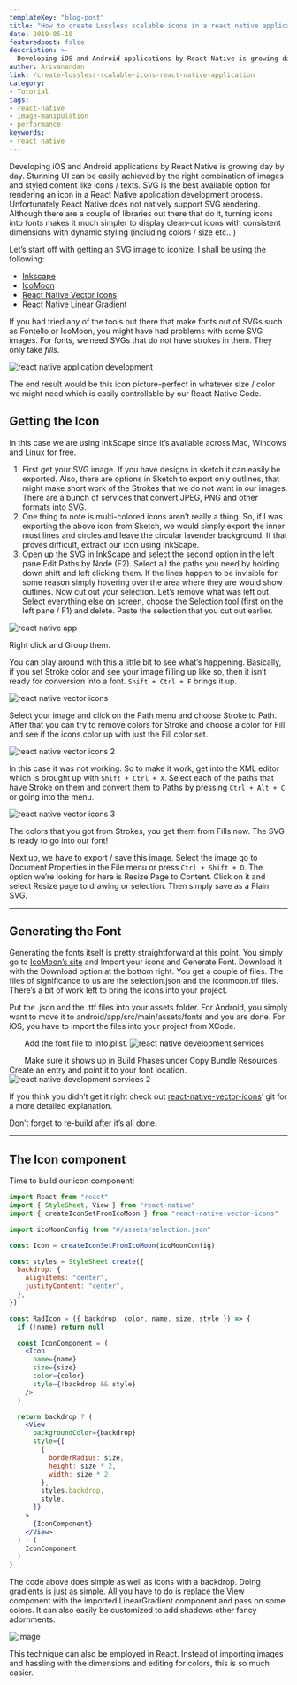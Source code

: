 ```yaml
---
templateKey: "blog-post"
title: "How to create Lossless scalable icons in a react native application"
date: 2019-05-10
featuredpost: false
description: >-
  Developing iOS and Android applications by React Native is growing day by day. Stunning UI can be easily achieved by the right combination of images and styled content like icons / texts. SVG is the best available option for rendering
author: Arivanandan
link: /create-lossless-scalable-icons-react-native-application
category:
- Tutorial
tags:
- react-native
- image-manipulation
- performance
keywords:
- react native
---
```


Developing iOS and Android applications by React Native is growing day by day. Stunning UI can be easily achieved by the right combination of images and styled content like icons / texts. SVG is the best available option for rendering an icon in a React Native application development process. Unfortunately React Native does not natively support SVG rendering. Although there are a couple of libraries out there that do it, turning icons into fonts makes it much simpler to display clean-cut icons with consistent dimensions with dynamic styling (including colors / size etc…)

Let’s start off with getting an SVG image to iconize. I shall be using the following:

- [Inkscape](https://inkscape.org/)
- [IcoMoon](https://icomoon.io/app)
- [React Native Vector Icons](https://github.com/oblador/react-native-vector-icons)
- [React Native Linear Gradient](https://github.com/react-native-community/react-native-linear-gradient)

If you had tried any of the tools out there that make fonts out of SVGs such as Fontello or IcoMoon, you might have had problems with some SVG images. For fonts, we need SVGs that do not have strokes in them. They only take _fills_.

![react native application development](./images/react-native-application-development.png)

The end result would be this icon picture-perfect in whatever size / color we might need which is easily controllable by our React Native Code.

## Getting the Icon

In this case we are using InkScape since it’s available across Mac, Windows and Linux for free.

1. First get your SVG image. If you have designs in sketch it can easily be exported. Also, there are options in Sketch to export only outlines, that might make short work of the Strokes that we do not want in our images. There are a bunch of services that convert JPEG, PNG and other formats into SVG.
2. One thing to note is multi-colored icons aren’t really a thing. So, if I was exporting the above icon from Sketch, we would simply export the inner most lines and circles and leave the circular lavender background. If that proves difficult, extract our icon using InkScape.
3. Open up the SVG in InkScape and select the second option in the left pane Edit Paths by Node (F2). Select all the paths you need by holding down shift and left clicking them. If the lines happen to be invisible for some reason simply hovering over the area where they are would show outlines. Now cut out your selection. Let’s remove what was left out. Select everything else on screen, choose the Selection tool (first on the left pane / F1) and delete. Paste the selection that you cut out earlier.

![react native app](./images/react-native-app-development.png)

Right click and Group them.

You can play around with this a little bit to see what’s happening. Basically, if you set Stroke color and see your image filling up like so, then it isn’t ready for conversion into a font. `Shift + Ctrl + F` brings it up.

![react native vector icons](./images/react-native-vector-icons.png)

Select your image and click on the Path menu and choose Stroke to Path. After that you can try to remove colors for Stroke and choose a color for Fill and see if the icons color up with just the Fill color set.

![react native vector icons 2](./images/react-native-vector-icons-2.png)

In this case it was not working. So to make it work, get into the XML editor which is brought up with `Shift + Ctrl + X`. Select each of the paths that have Stroke on them and convert them to Paths by pressing `Ctrl + Alt + C` or going into the menu.

![react native vector icons 3](./images/react-native-vector-icons-3.png)

The colors that you got from Strokes, you get them from Fills now. The SVG is ready to go into our font!

Next up, we have to export / save this image. Select the image go to Document Properties in the File menu or press `Ctrl + Shift + D`. The option we’re looking for here is Resize Page to Content. Click on it and select Resize page to drawing or selection. Then simply save as a Plain SVG.

---

## Generating the Font

Generating the fonts itself is pretty straightforward at this point. You simply go to [IcoMoon’s site](https://icomoon.io/app/) and Import your icons and Generate Font. Download it with the Download option at the bottom right. You get a couple of files. The files of significance to us are the selection.json and the iconmoon.ttf files. There’s a bit of work left to bring the icons into your project.

Put the .json and the .ttf files into your assets folder. For Android, you simply want to move it to android/app/src/main/assets/fonts and you are done. For iOS, you have to import the files into your project from XCode.

&nbsp; &nbsp; &nbsp; &nbsp;Add the font file to info.plist.
![react native development services](./images/react-native-app-development-services.png)

&nbsp; &nbsp; &nbsp; &nbsp;Make sure it shows up in Build Phases under Copy Bundle Resources. Create an entry and point it to your font location.
![react native development services 2](./images/react-native-app-development-services-2.png)

If you think you didn’t get it right check out [react-native-vector-icons](https://github.com/oblador/react-native-vector-icons#installation)’ git for a more detailed explanation.

Don’t forget to re-build after it’s all done.

---

## The Icon component

Time to build our icon component!

```jsx
import React from "react"
import { StyleSheet, View } from "react-native"
import { createIconSetFromIcoMoon } from "react-native-vector-icons"

import icoMoonConfig from "#/assets/selection.json"

const Icon = createIconSetFromIcoMoon(icoMoonConfig)

const styles = StyleSheet.create({
  backdrop: {
    alignItems: "center",
    justifyContent: "center",
  },
})

const RadIcon = ({ backdrop, color, name, size, style }) => {
  if (!name) return null

  const IconComponent = (
    <Icon
      name={name}
      size={size}
      color={color}
      style={!backdrop && style}
    />
  )

  return backdrop ? (
    <View
      backgroundColor={backdrop}
      style={[
        {
          borderRadius: size,
          height: size * 2,
          width: size * 2,
        },
        styles.backdrop,
        style,
      ]}
    >
      {IconComponent}
    </View>
  ) : (
    IconComponent
  )
}
```

The code above does simple as well as icons with a backdrop. Doing gradients is just as simple. All you have to do is replace the View component with the imported LinearGradient component and pass on some colors. It can also easily be customized to add shadows other fancy adornments.

![image](./images/icons.png)

This technique can also be employed in React. Instead of importing images and hassling with the dimensions and editing for colors, this is so much easier.
